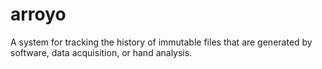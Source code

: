 # arroyo
A system for tracking the history of immutable files that are generated by software, data acquisition, or hand analysis.
